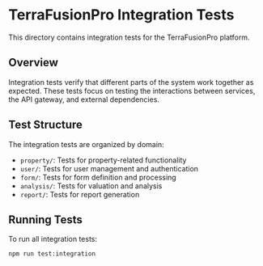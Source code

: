 # TerraFusionPro Integration Tests

This directory contains integration tests for the TerraFusionPro platform.

## Overview

Integration tests verify that different parts of the system work together as expected.
These tests focus on testing the interactions between services, the API gateway, and
external dependencies.

## Test Structure

The integration tests are organized by domain:

- `property/`: Tests for property-related functionality
- `user/`: Tests for user management and authentication
- `form/`: Tests for form definition and processing
- `analysis/`: Tests for valuation and analysis
- `report/`: Tests for report generation

## Running Tests

To run all integration tests:

```bash
npm run test:integration
